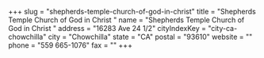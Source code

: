 +++
slug = "shepherds-temple-church-of-god-in-christ"
title = "Shepherds Temple Church of God in Christ "
name = "Shepherds Temple Church of God in Christ "
address = "16283 Ave 24 1/2"
cityIndexKey = "city-ca-chowchilla"
city = "Chowchilla"
state = "CA"
postal = "93610"
website = ""
phone = "559 665-1076"
fax = ""
+++
